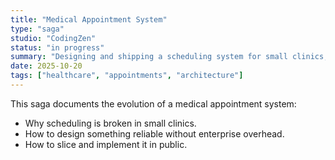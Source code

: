 ```yaml
---
title: "Medical Appointment System"
type: "saga"
studio: "CodingZen"
status: "in progress"
summary: "Designing and shipping a scheduling system for small clinics, from first pain point to working software."
date: 2025-10-20
tags: ["healthcare", "appointments", "architecture"]
---
```


This saga documents the evolution of a medical appointment system:
- Why scheduling is broken in small clinics.
- How to design something reliable without enterprise overhead.
- How to slice and implement it in public.
